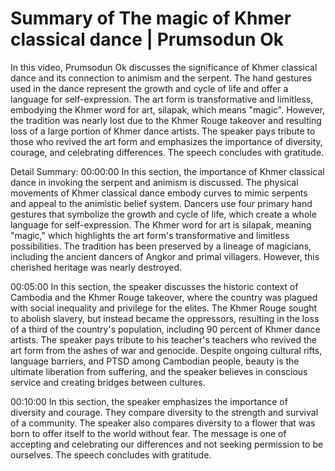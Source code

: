 # Summary of The magic of Khmer classical dance | Prumsodun Ok

In this video, Prumsodun Ok discusses the significance of Khmer classical dance and its connection to animism and the serpent. The hand gestures used in the dance represent the growth and cycle of life and offer a language for self-expression. The art form is transformative and limitless, embodying the Khmer word for art, silapak, which means "magic". However, the tradition was nearly lost due to the Khmer Rouge takeover and resulting loss of a large portion of Khmer dance artists. The speaker pays tribute to those who revived the art form and emphasizes the importance of diversity, courage, and celebrating differences. The speech concludes with gratitude.

Detail Summary: 
00:00:00
In this section, the importance of Khmer classical dance in invoking the serpent and animism is discussed. The physical movements of Khmer classical dance embody curves to mimic serpents and appeal to the animistic belief system. Dancers use four primary hand gestures that symbolize the growth and cycle of life, which create a whole language for self-expression. The Khmer word for art is silapak, meaning "magic," which highlights the art form's transformative and limitless possibilities. The tradition has been preserved by a lineage of magicians, including the ancient dancers of Angkor and primal villagers. However, this cherished heritage was nearly destroyed.

00:05:00
In this section, the speaker discusses the historic context of Cambodia and the Khmer Rouge takeover, where the country was plagued with social inequality and privilege for the elites. The Khmer Rouge sought to abolish slavery, but instead became the oppressors, resulting in the loss of a third of the country's population, including 90 percent of Khmer dance artists. The speaker pays tribute to his teacher's teachers who revived the art form from the ashes of war and genocide. Despite ongoing cultural rifts, language barriers, and PTSD among Cambodian people, beauty is the ultimate liberation from suffering, and the speaker believes in conscious service and creating bridges between cultures.

00:10:00
In this section, the speaker emphasizes the importance of diversity and courage. They compare diversity to the strength and survival of a community. The speaker also compares diversity to a flower that was born to offer itself to the world without fear. The message is one of accepting and celebrating our differences and not seeking permission to be ourselves. The speech concludes with gratitude.

